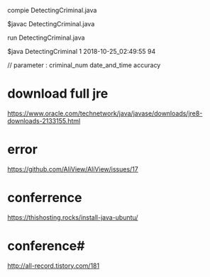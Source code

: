 
compie DetectingCriminal.java

$javac DetectingCriminal.java

run DetectingCriminal.java

$java DetectingCriminal 1 2018-10-25_02:49:55 94

// parameter : criminal_num date_and_time accuracy


# download full jre
https://www.oracle.com/technetwork/java/javase/downloads/jre8-downloads-2133155.html

# error
https://github.com/AliView/AliView/issues/17

# conferrence
https://thishosting.rocks/install-java-ubuntu/

# conference#
http://all-record.tistory.com/181
